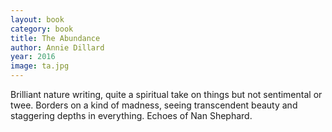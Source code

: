 ```yaml
---
layout: book
category: book
title: The Abundance
author: Annie Dillard
year: 2016
image: ta.jpg
---
```

Brilliant nature writing, quite a spiritual take on things but not sentimental or twee.  Borders on a kind of madness, seeing transcendent beauty and staggering depths in everything.  Echoes of Nan Shephard.
